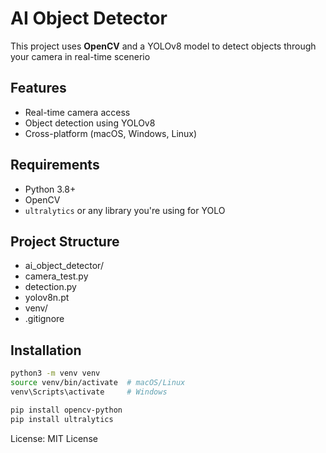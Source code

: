 # AI Object Detector
This project uses **OpenCV** and a YOLOv8 model to detect objects through your camera in real-time scenerio

## Features
- Real-time camera access
- Object detection using YOLOv8
- Cross-platform (macOS, Windows, Linux)

## Requirements
- Python 3.8+
- OpenCV
- `ultralytics` or any library you're using for YOLO

## Project Structure
- ai_object_detector/
- camera_test.py
- detection.py
- yolov8n.pt
- venv/
- .gitignore

## Installation
```bash
python3 -m venv venv
source venv/bin/activate  # macOS/Linux
venv\Scripts\activate     # Windows

pip install opencv-python
pip install ultralytics
```
License: MIT License

